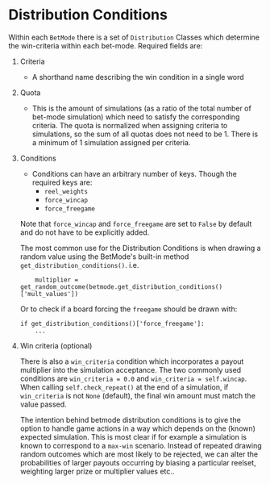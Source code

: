# Distribution Conditions

Within each `BetMode` there is a set of `Distribution` Classes which determine the win-criteria within each bet-mode. Required fields are:

1. Criteria
    * A shorthand name describing the win condition in a single word
2. Quota
    * This is the amount of simulations (as a ratio of the total number of bet-mode simulation) which need to satisfy the corresponding criteria. The quota is normalized when assigning criteria to simulations, so the sum of all quotas does not need to be 1. There is a minimum of 1 simulation assigned per criteria.
3. Conditions
    * Conditions can have an arbitrary number of keys. Though the required keys are:
        * `reel_weights` 
        * `force_wincap`
        * `force_freegame`

    Note that `force_wincap` and `force_freegame` are set to `False` by default and do not have to be explicitly added.
    
    The most common use for the Distribution Conditions is when drawing a random value using the BetMode's built-in method `get_distribution_conditions()`. i.e.
    ```
        multiplier = get_random_outcome(betmode.get_distribution_conditions()['mult_values'])
    ```
    Or to check if a board forcing the `freegame` should be drawn with:

    ```
    if get_distribution_conditions()['force_freegame']:
        ...
    ```

4. Win criteria (optional)

    
    There is also a `win_criteria` condition which incorporates a payout multiplier into the simulation acceptance. The two commonly used conditions are `win_criteria = 0.0` and `win_criteria = self.wincap`. When calling `self.check_repeat()` at the end of a simulation, if `win_criteria` is not `None` (default), the final win amount must match the value passed. 

    The intention behind betmode distribution conditions is to give the option to handle game actions in a way which depends on the (known) expected simulation. This is most clear if for example a simulation is known to correspond to a `max-win` scenario. Instead of repeated drawing random outcomes which are most likely to be rejected, we can alter the probabilities of larger payouts occurring by biasing a particular reelset, weighting larger prize or multiplier values etc..
